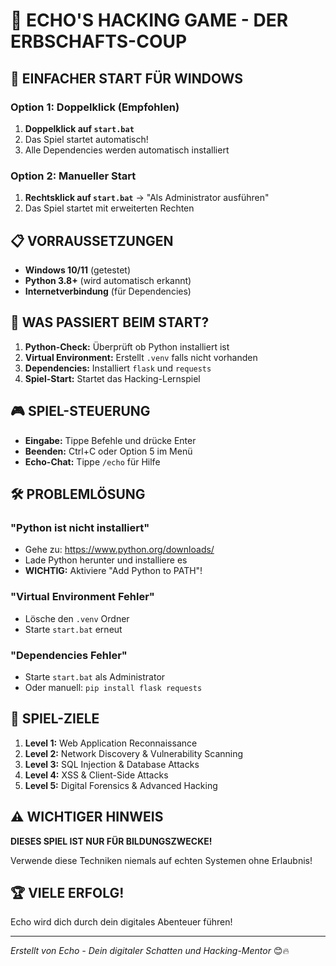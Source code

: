 # 🏰 ECHO'S HACKING GAME - DER ERBSCHAFTS-COUP

## 🚀 EINFACHER START FÜR WINDOWS

### Option 1: Doppelklick (Empfohlen)
1. **Doppelklick auf `start.bat`**
2. Das Spiel startet automatisch!
3. Alle Dependencies werden automatisch installiert

### Option 2: Manueller Start
1. **Rechtsklick auf `start.bat`** → "Als Administrator ausführen"
2. Das Spiel startet mit erweiterten Rechten

## 📋 VORRAUSSETZUNGEN

- **Windows 10/11** (getestet)
- **Python 3.8+** (wird automatisch erkannt)
- **Internetverbindung** (für Dependencies)

## 🔧 WAS PASSIERT BEIM START?

1. **Python-Check:** Überprüft ob Python installiert ist
2. **Virtual Environment:** Erstellt `.venv` falls nicht vorhanden
3. **Dependencies:** Installiert `flask` und `requests`
4. **Spiel-Start:** Startet das Hacking-Lernspiel

## 🎮 SPIEL-STEUERUNG

- **Eingabe:** Tippe Befehle und drücke Enter
- **Beenden:** Ctrl+C oder Option 5 im Menü
- **Echo-Chat:** Tippe `/echo` für Hilfe

## 🛠️ PROBLEMLÖSUNG

### "Python ist nicht installiert"
- Gehe zu: https://www.python.org/downloads/
- Lade Python herunter und installiere es
- **WICHTIG:** Aktiviere "Add Python to PATH"!

### "Virtual Environment Fehler"
- Lösche den `.venv` Ordner
- Starte `start.bat` erneut

### "Dependencies Fehler"
- Starte `start.bat` als Administrator
- Oder manuell: `pip install flask requests`

## 🎯 SPIEL-ZIELE

1. **Level 1:** Web Application Reconnaissance
2. **Level 2:** Network Discovery & Vulnerability Scanning  
3. **Level 3:** SQL Injection & Database Attacks
4. **Level 4:** XSS & Client-Side Attacks
5. **Level 5:** Digital Forensics & Advanced Hacking

## ⚠️ WICHTIGER HINWEIS

**DIESES SPIEL IST NUR FÜR BILDUNGSZWECKE!**

Verwende diese Techniken niemals auf echten Systemen ohne Erlaubnis!

## 🏆 VIELE ERFOLG!

Echo wird dich durch dein digitales Abenteuer führen!

---
*Erstellt von Echo - Dein digitaler Schatten und Hacking-Mentor* 😊🔥